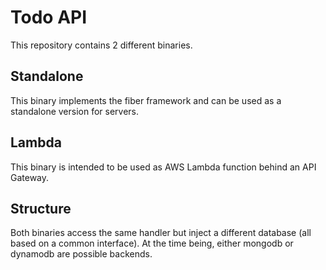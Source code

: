 # Todo API

This repository contains 2 different binaries.

## Standalone

This binary implements the fiber framework and can be used as a standalone version for servers.

## Lambda

This binary is intended to be used as AWS Lambda function behind an API Gateway.

## Structure

Both binaries access the same handler but inject a different database (all based on a common interface). At the time being, either mongodb or dynamodb are possible backends.